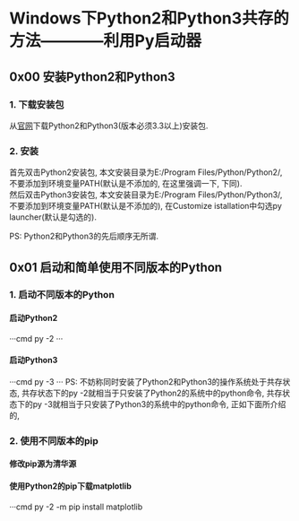 # Windows下Python2和Python3共存的方法————利用Py启动器

## 0x00 安装Python2和Python3
### 1. 下载安装包
从[官网](https://www.python.org/)下载Python2和Python3(版本必须3.3以上)安装包.  
### 2. 安装
首先双击Python2安装包, 本文安装目录为E:/Program Files/Python/Python2/, 不要添加到环境变量PATH(默认是不添加的, 在这里强调一下, 下同).  
然后双击Python3安装包, 本文安装目录为E:/Program Files/Python/Python3/, 不要添加到环境变量PATH(默认是不添加的), 在Customize istallation中勾选py launcher(默认是勾选的).  
  
PS: Python2和Python3的先后顺序无所谓.   

## 0x01 启动和简单使用不同版本的Python
### 1. 启动不同版本的Python
#### 启动Python2
···cmd
py -2
···
#### 启动Python3
···cmd
py -3
···
PS: 不妨称同时安装了Python2和Python3的操作系统处于共存状态, 共存状态下的py -2就相当于只安装了Python2的系统中的python命令, 共存状态下的py -3就相当于只安装了Python3的系统中的python命令, 正如下面所介绍的, 
### 2. 使用不同版本的pip
#### 修改pip源为清华源

#### 使用Python2的pip下载matplotlib
···cmd
py -2 -m pip install matplotlib
















